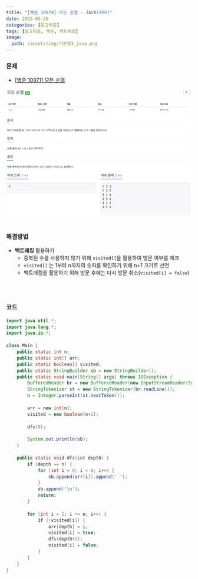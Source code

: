 ```yaml
---
title: "[백준 10974] 모든 순열 - JAVA(자바)"
date: 2025-05-26
categories: [알고리즘]
tags: [알고리즘, 백준, 백트래킹]
image:
  path: /assets/img/기본형3_java.png
---
```


### 문제

- [[백준 10971] 모든 순열](https://www.acmicpc.net/problem/10974)

![img](/assets/img/algorithm/백준10974.png)
<br /><br />

### 해결방법
- **백트래킹** 활용하기
  - 중복된 수를 사용하지 않기 위해 `visited[]`을 활용하여 방문 여부를 체크
  - `visited[]` 는 1부터 n까지의 숫자를 확인하기 위해 n+1 크기로 선언
  - 백트래킹을 활용하기 위해 방문 후에는 다시 방문 취소(`visited[i] = false`)
  
<br /><br />

### 코드

```java
import java.util.*;
import java.lang.*;
import java.io.*;

class Main {
    public static int n;
    public static int[] arr;
    public static boolean[] visited;
    public static StringBuilder sb = new StringBuilder();
    public static void main(String[] args) throws IOException {
        BufferedReader br = new BufferedReader(new InputStreamReader(System.in));
        StringTokenizer st = new StringTokenizer(br.readLine());
        n = Integer.parseInt(st.nextToken());

        arr = new int[n];
        visited = new boolean[n+1];
        
        dfs(0);
        
        System.out.println(sb);
    }

    public static void dfs(int depth) {
        if (depth == n) {
            for (int i = 0; i < n; i++) {
                sb.append(arr[i]).append(' ');
            }
            sb.append('\n');
            return;
        }

        for (int i = 1; i <= n; i++) {
            if (!visited[i]) {
                arr[depth] = i;
                visited[i] = true;
                dfs(depth+1);
                visited[i] = false;
            }
        }
    }
}
```
 
